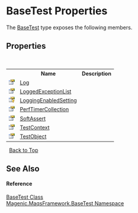 # BaseTest Properties
 

The <a href="MAQS_4/BaseTest_AUTOGENERATED/BaseTest_Class">BaseTest</a> type exposes the following members.


## Properties
&nbsp;<table><tr><th></th><th>Name</th><th>Description</th></tr><tr><td>![Public property](media/pubproperty.gif "Public property")</td><td><a href="MAQS_4/BaseTest_AUTOGENERATED/BaseTest-Log_Property">Log</a></td><td /></tr><tr><td>![Public property](media/pubproperty.gif "Public property")</td><td><a href="MAQS_4/BaseTest_AUTOGENERATED/BaseTest-LoggedExceptionList_Property">LoggedExceptionList</a></td><td /></tr><tr><td>![Protected property](media/protproperty.gif "Protected property")</td><td><a href="MAQS_4/BaseTest_AUTOGENERATED/BaseTest-LoggingEnabledSetting_Property">LoggingEnabledSetting</a></td><td /></tr><tr><td>![Public property](media/pubproperty.gif "Public property")</td><td><a href="MAQS_4/BaseTest_AUTOGENERATED/BaseTest-PerfTimerCollection_Property">PerfTimerCollection</a></td><td /></tr><tr><td>![Public property](media/pubproperty.gif "Public property")</td><td><a href="MAQS_4/BaseTest_AUTOGENERATED/BaseTest-SoftAssert_Property">SoftAssert</a></td><td /></tr><tr><td>![Public property](media/pubproperty.gif "Public property")</td><td><a href="MAQS_4/BaseTest_AUTOGENERATED/BaseTest-TestContext_Property">TestContext</a></td><td /></tr><tr><td>![Public property](media/pubproperty.gif "Public property")</td><td><a href="MAQS_4/BaseTest_AUTOGENERATED/BaseTest-TestObject_Property">TestObject</a></td><td /></tr></table>&nbsp;
<a href="#basetest-properties">Back to Top</a>

## See Also


#### Reference
<a href="MAQS_4/BaseTest_AUTOGENERATED/BaseTest_Class">BaseTest Class</a><br /><a href="MAQS_4/BaseTest_AUTOGENERATED/Magenic-MaqsFramework-BaseTest_Namespace">Magenic.MaqsFramework.BaseTest Namespace</a><br />